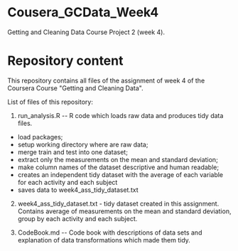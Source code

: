 # Cousera_GCData_Week4
Getting and Cleaning Data Course Project 2 (week 4).
# Repository content
This repository contains all files of the assignment of week 4 of the Coursera Course "Getting and Cleaning Data".

List of files of this repository:

1. run_analysis.R -- R code which loads raw data and produces tidy data files.

* load packages;
* setup working directory where are raw data;
* merge train and test into one dataset;
* extract only the measurements on the mean and standard deviation;
* make column names of the dataset descriptive and human readable;
* creates an independent tidy dataset with the average of each variable for each activity and each subject
* saves data to week4_ass_tidy_dataset.txt

2. week4_ass_tidy_dataset.txt - tidy dataset created in this assignment. Contains average of measurements on the mean and standard deviation, group by each activity and each subject.

3. CodeBook.md -- Code book with descriptions of data sets and explanation of data transformations which made them tidy.
